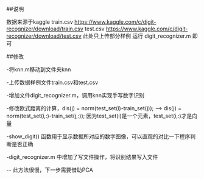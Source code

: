 ##说明

数据来源于kaggle
train.csv	https://www.kaggle.com/c/digit-recognizer/download/train.csv
test.csv	https://www.kaggle.com/c/digit-recognizer/download/test.csv
此处只上传部分样例
运行 digit_recognizer.m 即可

##修改

-将knn.m移动到文件夹knn

-上传数据样例文件train.csv和test.csv

-增加文件digit_recognizer.m，调用knn实现手写数字识别

-修改欧式距离的计算，dis(j) = norm(test_set(i)-train_set(j));  --> dis(j) = norm(test_set(i,:)-train_set(j,:)); 因为test_set(i)是一个元素，test_set(i,:)才是向量

-show_digit() 函数用于显示数据所对应的数字图像，可以直观的对比一下程序判断是否正确

-digit_recognizer.m 中增加了写文件操作，将识别结果写入文件

-- 此方法很慢，下一步需要借助PCA
